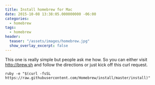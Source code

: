 ```yaml
---
title: Install homebrew for Mac
date: 2015-10-08 13:38:05.000000000 -06:00
categories:
  - homebrew
tags:
  - homebrew
header:
  teaser: "/assets/images/homebrew.jpg"
  show_overlay_excerpt: false
---
```

This one is really simple but people ask me how. So you can either visit http://brew.sh and follow the directions or just kick off this curl request.

```shell
ruby -e "$(curl -fsSL https://raw.githubusercontent.com/Homebrew/install/master/install)"

```
